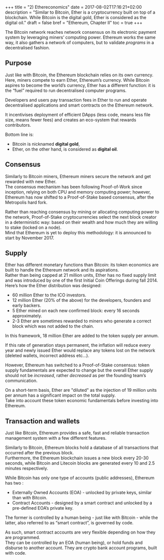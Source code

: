 +++
title = "2) Ethereconomics"
date = 2017-08-02T17:16:21+02:00
description = "Similar to Bitcoin, Ether is a cryptocurrency built on top of a blockchain. While Bitcoin is the digital gold, Ether is considered as the digital oil."
draft = false
bref = "Ethereum, Chapter II"
toc = true
+++

The Bitcoin network reaches network consensus on its electronic payment system by leveraging miners’ computing power. Ethereum works the same way, it also gathers a network of computers, but to validate _programs_ in a decentralised fashion.

## Purpose

Just like with Bitcoin, the Ethereum blockchain relies on its own currency. Here, miners compete to earn Ether, Ethereum’s currency. While Bitcoin aspires to become the world’s currency, Ether has a different function: it is the “fuel” required to run decentralised computer programs.  

Developers and users pay transaction fees in Ether to run and operate decentralised applications and smart contracts on the Ethereum network.  

It incentivises deployment of efficient DApps (less code, means less file size, means fewer fees) and creates an eco-system that rewards contributors.  

Bottom line is:   

* Bitcoin is nicknamed **digital gold**,  
* Ether, on the other hand, is considered as **digital oil**.

## Consensus

Similarly to Bitcoin miners, Ethereum miners secure the network and get rewarded with new Ether.  
The consensus mechanism has been following Proof-of-Work since inception, relying on both CPU and memory computing power; however, Ethereum has now shifted to a Proof-of-Stake based consensus, after the Metropolis hard fork.

Rather than reaching consensus by mining or allocating computing power to the network, Proof-of-Stake cryptocurrencies select the next block creator in a deterministic way: based on their wealth and how much they are willing to stake (locked on a node).  
Mind that Ethereum is yet to deploy this methodology: it is announced to start by November 2017.

## Supply

Ether has different monetary functions than Bitcoin: its token economics are built to handle the Ethereum network and its aspirations.  
Rather than being capped at 21 million units, Ether has no fixed supply limit and was introduced by one of the first Initial Coin Offerings during fall 2014. Here’s how the Ether distribution was designed:

* 60 million Ether to the ICO investors.
* 12 million Ether (20% of the above) for the developers, founders and early backers.
* 5 Ether mined on each new confirmed block: every 16 seconds approximately.
* 2-3 Ether are sometimes rewarded to miners who generate a correct block which was not added to the chain.

In this framework, 18 million Ether are added to the token supply per annum.  

If this rate of generation stays permanent, the inflation will reduce every year and newly issued Ether would replace any tokens lost on the network (deleted wallets, incorrect address etc…).  

However, Ethereum has switched to a Proof-of-Stake consensus: token supply fundamentals are expected to change but the overall Ether supply should not be _increased_, rather _decreased_ as per the founding team’s communication.

On a short-term basis, Ether are "diluted" as the injection of 19 million units per annum has a significant impact on the total supply.  
Take into account these token economic fundamentals before investing into Ethereum.

## Transaction and wallets

Just like Bitcoin, Ethereum provides a safe, fast and reliable transaction management system with a few different features.  

Similarly to Bitcoin, Ethereum blocks hold a database of all transactions that occurred after the previous block.  
Furthermore, the Ethereum blockchain issues a new block every 20-30 seconds, while Bitcoin and Litecoin blocks are generated every 10 and 2.5 minutes respectively.

While Bitcoin has only one type of accounts (public addresses), Ethereum has two :

- Externally Owned Accounts (EOA) - unlocked by private keys, similar than with Bitcoin.
- Contract Accounts - designed by a smart contract and unlocked by a pre-defined EOA’s private key.

The former is controlled by a human being - just like with Bitcoin - while the latter, also referred to as “smart contract”, is governed by code.

As such, smart contract accounts are very flexible depending on how they are programmed.  
They can be controlled by an EOA (human being), or hold funds and disburse to another account. They are crypto bank account programs, built with code.
